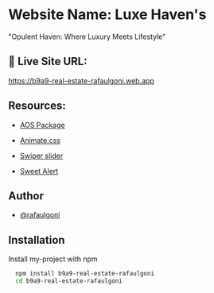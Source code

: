 
# Website Name: Luxe Haven's

"Opulent Haven: Where Luxury Meets Lifestyle"






## 🔗 Live Site URL:
 https://b9a9-real-estate-rafaulgoni.web.app

## Resources:

- [AOS Package](https://www.npmjs.com/package/aos)

- [Animate.css](https://animate.style/)

- [Swiper slider](https://swiperjs.com)

- [Sweet Alert](https://sweetalert.js.org/guides/)


## Author

- [@rafaulgoni](https://github.com/rafaulgoni)


## Installation

Install my-project with npm

```bash
  npm install b9a9-real-estate-rafaulgoni
  cd b9a9-real-estate-rafaulgoni
```
    